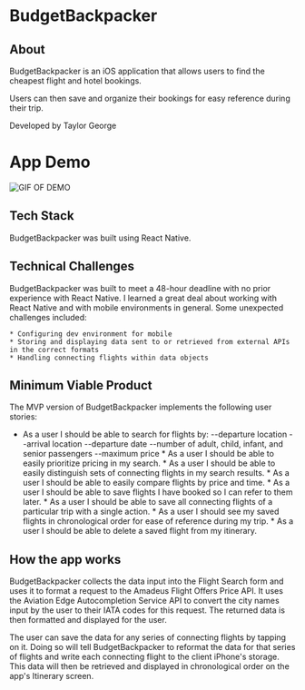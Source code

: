 # BudgetBackpacker



## About

BudgetBackpacker is an iOS application that allows users to find the cheapest flight and hotel bookings.

Users can then save and organize their bookings for easy reference during their trip.

Developed by Taylor George

# App Demo

![GIF OF DEMO](https://media.giphy.com/media/WUaZTAmEQSeSQt4aRk/giphy.gif)

## Tech Stack

BudgetBackpacker was built using React Native. 

## Technical Challenges

BudgetBackpacker was built to meet a 48-hour deadline with no prior experience with React Native. I learned a great deal about working with React Native and with mobile environments in general. Some unexpected challenges included:

    * Configuring dev environment for mobile
    * Storing and displaying data sent to or retrieved from external APIs in the correct formats
    * Handling connecting flights within data objects

## Minimum Viable Product

The MVP version of BudgetBackpacker implements the following user stories:

   * As a user I should be able to search for flights by:
        --departure location
        --arrival location
        --departure date
        --number of adult, child, infant, and senior passengers
        --maximum price
    * As a user I should be able to easily prioritize pricing in my search.
    * As a user I should be able to easily distinguish sets of connecting flights in my search results.
    * As a user I should be able to easily compare flights by price and time.
    * As a user I should be able to save flights I have booked so I can refer to them later.
    * As a user I should be able to save all connecting flights of a particular trip with a single action.
    * As a user I should see my saved flights in chronological order for ease of reference during my trip.
    * As a user I should be able to delete a saved flight from my itinerary.

## How the app works

BudgetBackpacker collects the data input into the Flight Search form and uses it to format a request to the Amadeus Flight Offers Price API. It uses the Aviation Edge Autocompletion Service API to convert the city names input by the user to their IATA codes for this request. The returned data is then formatted and displayed for the user.

The user can save the data for any series of connecting flights by tapping on it. Doing so will tell BudgetBackpacker to reformat the data for that series of flights and write each connecting flight to the client iPhone's storage. This data will then be retrieved and displayed in chronological order on the app's Itinerary screen.

